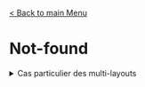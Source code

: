[< Back to main Menu](https://github.com/gsoulie/react-resources/blob/master/react-presentation.md)    

# Not-found


<details>
	<summary>Cas particulier des multi-layouts</summary>
	
> https://github.com/vercel/next.js/discussions/50034
	
Dans le cas d'un projet découpé en plusieurs segments utilisants des layouts différents, la gestion des pages 404 **not-found.tsx** est un peu particulière car elle doit être faite pour chaque sous-segment de la route principale (ici app1 et app2)

Voici l'architecture qu'il faut mettre en place :

````
app
├── (app1)
│   ├── [...not-found]
│   │       └── page.tsx
│   │
│   ├── layout.tsx
│   ├── not-found.tsx
│   └── page.tsx
│
└── (app2)
    ├── [...not-found]
    │       └── page.tsx
    ├── admin
    │   └── page.tsx
	│
	├── not-found.tsx
    └── layout.tsx
````

Ensuite, chaque page ````[...not-found]/page.tsx```` doit contenir le code suivant :

````typescript
import { notFound } from 'next/navigation';

export default function NotFoundDummy() {
  notFound();
}
````

> La page **not-found.tsx** peut contenir ce que l'on souhaite et cette dernière sera intégrée dans le *layout.tsx* de son parent

</details>
